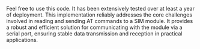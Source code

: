 Feel free to use this code. It has been extensively tested over at least a year of deployment. This implementation reliably addresses the core challenges involved in reading and sending AT commands to a SIM module. It provides a robust and efficient solution for communicating with the module via a serial port, ensuring stable data transmission and reception in practical applications.


